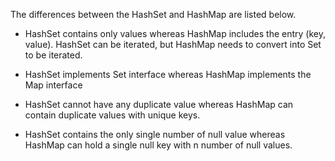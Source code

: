 The differences between the HashSet and HashMap are listed below.

- HashSet contains only values whereas HashMap includes the entry
  (key, value). HashSet can be iterated, but HashMap needs to convert
  into Set to be iterated.

- HashSet implements Set interface whereas HashMap implements the Map
  interface

- HashSet cannot have any duplicate value whereas HashMap can contain
  duplicate values with unique keys.

- HashSet contains the only single number of null value whereas
  HashMap can hold a single null key with n number of null values.